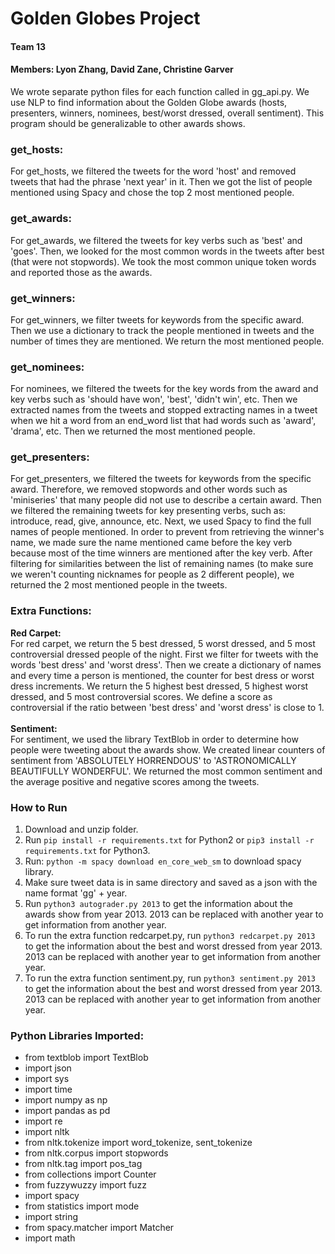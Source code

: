 # Golden Globes Project
#### Team 13
#### Members: Lyon Zhang, David Zane, Christine Garver

We wrote separate python files for each function called in gg_api.py. We use NLP to find information about the Golden Globe awards (hosts, presenters, winners, nominees, best/worst dressed, overall sentiment). This program should be generalizable to other awards shows.

### get_hosts:
For get_hosts, we filtered the tweets for the word 'host' and removed tweets that had the phrase 'next year' in it. Then we got the list of people mentioned using Spacy and chose the top 2 most mentioned people.

### get_awards:
For get_awards, we filtered the tweets for key verbs such as 'best' and 'goes'. Then, we looked for the most common words in the tweets after best (that were not stopwords). We took the most common unique token words and reported those as the awards.

### get_winners:
For get_winners, we filter tweets for keywords from the specific award. Then we use a dictionary to track the people mentioned in tweets and the number of times they are mentioned. We return the most mentioned people.

### get_nominees:
For nominees, we filtered the tweets for the key words from the award and key verbs such as 'should have won', 'best', 'didn't win', etc. Then we extracted names from the tweets and stopped extracting names in a tweet when we hit a word from an end_word list that had words such as 'award', 'drama', etc. Then we returned the most mentioned people.

### get_presenters:
For get_presenters, we filtered the tweets for keywords from the specific award. Therefore, we removed stopwords and other words such as 'miniseries' that many people did not use to describe a certain award. Then we filtered the remaining tweets for key presenting verbs, such as: introduce, read, give, announce, etc. Next, we used Spacy to find the full names of people mentioned. In order to prevent from retrieving the winner's name, we made sure the name mentioned came before the key verb because most of the time winners are mentioned after the key verb. After filtering for similarities between the list of remaining names (to make sure we weren't counting nicknames for people as 2 different people), we returned the 2 most mentioned people in the tweets.

### Extra Functions:
**Red Carpet:**
<br> For red carpet, we return the 5 best dressed, 5 worst dressed, and 5 most controversial dressed people of the night. First we filter for tweets with the words 'best dress' and 'worst dress'. Then we create a dictionary of names and every time a person is mentioned, the counter for best dress or worst dress increments. We return the 5 highest best dressed, 5 highest worst dressed, and 5 most controversial scores. We define a score as controversial if the ratio between 'best dress' and 'worst dress' is close to 1.
<br>
<br>**Sentiment:**
<br> For sentiment, we used the library TextBlob in order to determine how people were tweeting about the awards show. We created linear counters of sentiment from 'ABSOLUTELY HORRENDOUS' to 'ASTRONOMICALLY BEAUTIFULLY WONDERFUL'. We returned the most common sentiment and the average positive and negative scores among the tweets.

### How to Run
1. Download and unzip folder.
2. Run `pip install -r requirements.txt` for Python2 or `pip3 install -r requirements.txt` for Python3.
3. Run: `python -m spacy download en_core_web_sm` to download spacy library.
4. Make sure tweet data is in same directory and saved as a json with the name format 'gg' + year.
5. Run `python3 autograder.py 2013` to get the information about the awards show from year 2013. 2013 can be replaced with another year to get information from another year.
6. To run the extra function redcarpet.py, run `python3 redcarpet.py 2013` to get the information about the best and worst dressed from year 2013. 2013 can be replaced with another year to get information from another year.
7. To run the extra function sentiment.py, run `python3 sentiment.py 2013` to get the information about the best and worst dressed from year 2013. 2013 can be replaced with another year to get information from another year.

### Python Libraries Imported:
- from textblob import TextBlob
- import json
- import sys
- import time
- import numpy as np
- import pandas as pd
- import re
- import nltk
- from nltk.tokenize import word_tokenize, sent_tokenize
- from nltk.corpus import stopwords
- from nltk.tag import pos_tag
- from collections import Counter
- from fuzzywuzzy import fuzz
- import spacy
- from statistics import mode
- import string
- from spacy.matcher import Matcher
- import math

